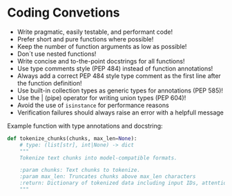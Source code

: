 # Coding Convetions

- Write pragmatic, easily testable, and performant code!
- Prefer short and pure functions where possible!
- Keep the number of function arguments as low as possible!
- Don´t use nested functions!
- Write concise and to-the-point docstrings for all functions!
- Use type comments style (PEP 484) instead of function annotations!
- Always add a correct PEP 484 style type comment as the first line after the function definition!
- Use built-in collection types as generic types for annotations (PEP 585)!
- Use the | (pipe) operator for writing union types (PEP 604)!
- Avoid the use of `isinstance` for performance reasons
- Verification failures should always raise an error with a helpfull message

Example function with type annotations and docstring:

```python
def tokenize_chunks(chunks, max_len=None):
    # type: (list[str], int|None) -> dict
    """
    Tokenize text chunks into model-compatible formats.

    :param chunks: Text chunks to tokenize.
    :param max_len: Truncates chunks above max_len characters
    :return: Dictionary of tokenized data including input IDs, attention masks, and type IDs.
    """
```
